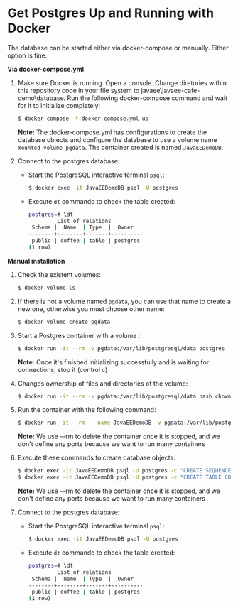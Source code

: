 # Get Postgres Up and Running with Docker 

The database can be started either via docker-compose or manually. Either option is fine. 

**Via docker-compose.yml**

1. Make sure Docker is running. Open a console. Change diretories within this repository code in your file system to javaee\javaee-cafe-demo\database. Run the following docker-compose command and wait for it to initialize completely:

    ```bash
    $ docker-compose -f docker-compose.yml up
    ```
    
	**Note:** The docker-compose.yml has configurations to create the database objects and configure the database 
	to use a volume name `mounted-volume_pgdata`. The container created is named `JavaEEDemoDB`.

2. Connect to the postgres database:
	
	- Start the PostgreSQL interactive terminal `psql`:
		
		```bash
		$ docker exec -it JavaEEDemoDB psql -U postgres
		```
	- Execute `dt` commando to check the table created:
		
		```bash
		postgres=# \dt
                 List of relations
         Schema |  Name  | Type  |  Owner   
        --------+--------+-------+----------
         public | coffee | table | postgres
        (1 row)
		```

**Manual installation**


1. Check the existent volumes:

    ```bash
    $ docker volume ls
    ```

2. If there is not a volume named `pgdata`, you can use that name to create a new one, otherwise you must choose other name:

    ```bash
    $ docker volume create pgdata
    ```
    
3. Start a Postgres container with a volume :

    ```bash
    $ docker run -it --rm -v pgdata:/var/lib/postgresql/data postgres
    ```

	**Note:** Once it's finished initializing successfully and is waiting for connections, stop it (control c)

3. Changes ownership of files and directories of the volume:

    ```bash
    $ docker run -it --rm -v pgdata:/var/lib/postgresql/data bash chown -R 1000:1000 /var/lib/postgresql/data
    ```
    
4. Run the container with the following command:

    ```bash
    $ docker run -it --rm  --name JavaEEDemoDB -v pgdata:/var/lib/postgresql/data -p 5432:5432 -d postgres
     ```
	**Note:** We use --rm to delete the container once it is stopped, and we don't define any ports because we want to run many containers

5. Execute these commands to create database objects:

    ```bash
	$ docker exec -it JavaEEDemoDB psql -U postgres -c "CREATE SEQUENCE COFFEE_SEQ START 1;"
	$ docker exec -it JavaEEDemoDB psql -U postgres -c "CREATE TABLE COFFEE (ID BIGINT NOT NULL, NAME VARCHAR(255), PRICE FLOAT, PRIMARY KEY (ID));"
     ```
	**Note:** We use --rm to delete the container once it is stopped, and we don't define any ports because we want to run many containers
	    	    
6. Connect to the postgres database:
	
	- Start the PostgreSQL interactive terminal `psql`:
		
		```bash
		$ docker exec -it JavaEEDemoDB psql -U postgres
		```
	- Execute `dt` commando to check the table created:
		
		```bash
		postgres=# \dt
                 List of relations
         Schema |  Name  | Type  |  Owner   
        --------+--------+-------+----------
         public | coffee | table | postgres
        (1 row)
		```

